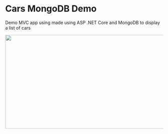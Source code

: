 # Cars MongoDB Demo
Demo MVC app using made using ASP .NET Core and MongoDB to display a list of cars

<img src="https://user-images.githubusercontent.com/73988556/232259456-f4390251-d74a-4d40-ab08-db694bbb099a.png" width="600" height="300"/>
